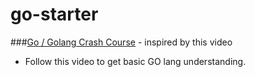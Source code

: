 # go-starter

###[Go / Golang Crash Course](https://www.youtube.com/watch?v=SqrbIlUwR0U) - inspired by this video

- Follow this video to get basic GO lang understanding.